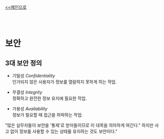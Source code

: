 [<<메인으로](https://github.com/AtomicLiquors/Network_Wiki_Chb)

&nbsp;  
&nbsp;  
# **보안**
## **3대 보안 정의**
- 기밀성 *Confidentiality*  
인가되지 않은 사용자가 정보를 열람하지 못하게 하는 작업.

- 무결성 *Integrity*  
정확하고 완전한 정보 유지에 필요한 작업.  

- 가용성 *Availability*  
정보가 필요할 때 접근을 허락하는 작업.  

"많은 실무자들이 보안을 '통제'로 받아들이므로 이 대목을 의아하게 여긴다."
하지만 사고 없이 정보를 사용할 수 있는 상태를 유지하는 것도 보안이다."





